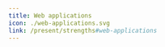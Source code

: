 ```yaml
---
title: Web applications
icon: ./web-applications.svg
link: /present/strengths#web-applications
---
```

